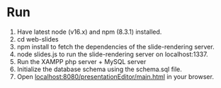 # Run

1. Have latest node (v16.x) and npm (8.3.1) installed.
2. cd web-slides
3. npm install to fetch the dependencies of the slide-rendering server.
4. node slides.js to run the slide-rendering server on localhost:1337.
5. Run the XAMPP php server + MySQL server
6. Initialize the database schema using the schema.sql file.
7. Open [localhost:8080/presentationEditor/main.html](localhost:8080/presentationEditor/main.html) in your browser.
